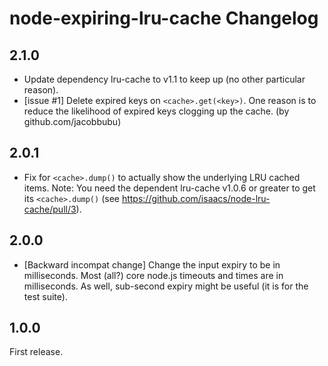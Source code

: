 # node-expiring-lru-cache Changelog

## 2.1.0

- Update dependency lru-cache to v1.1 to keep up (no other particular reason).
- [issue #1] Delete expired keys on `<cache>.get(<key>)`. One reason is to
  reduce the likelihood of expired keys clogging up the cache.
  (by github.com/jacobbubu)


## 2.0.1

- Fix for `<cache>.dump()` to actually show the underlying LRU cached items.
  Note: You need the dependent lru-cache v1.0.6 or greater to get
  its `<cache>.dump()` (see <https://github.com/isaacs/node-lru-cache/pull/3>).


## 2.0.0

- [Backward incompat change] Change the input expiry to be in milliseconds.
  Most (all?) core node.js timeouts and times are in milliseconds. As well,
  sub-second expiry might be useful (it is for the test suite).


## 1.0.0

First release.
